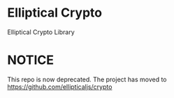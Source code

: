 # Elliptical Crypto

Elliptical Crypto Library

 # NOTICE

This repo is now deprecated. The project has moved to https://github.com/ellipticaljs/crypto

